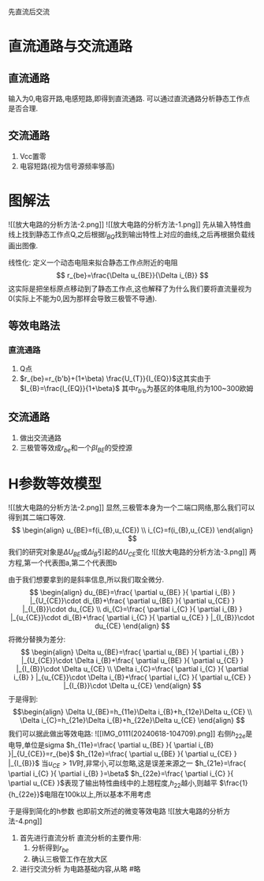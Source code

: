 先直流后交流
# 直流通路与交流通路
## 直流通路
输入为0,电容开路,电感短路,即得到直流通路.
可以通过直流通路分析静态工作点是否合理.

## 交流通路
1. Vcc置零
2. 电容短路(视为信号源频率够高)

# 图解法
![[放大电路的分析方法-2.png]]
![[放大电路的分析方法-1.png]]
先从输入特性曲线上找到静态工作点Q,之后根据$I_{BQ}$找到输出特性上对应的曲线,之后再根据负载线画出图像.

线性化:
定义一个动态电阻来拟合静态工作点附近的电阻
$$
r_{be}=\frac{\Delta u_{BE}}{\Delta i_{B}}
$$
这实际是把坐标原点移动到了静态工作点,这也解释了为什么我们要将直流量视为0(实际上不能为0,因为那样会导致三极管不导通).
## 等效电路法
### 直流通路
1. Q点
2. $r_{be}=r_{b'b}+(1+\beta) \frac{U_{T}}{I_{EQ}}$这其实由于$I_{B}=\frac{I_{EQ}}{1+\beta}$
其中$r_{b'b}$为基区的体电阻,约为100~300欧姆
## 交流通路
1. 做出交流通路
2. 三极管等效成$r_{be}$和一个$\beta I_{BE}$的受控源
# H参数等效模型
![[放大电路的分析方法-2.png]]
显然,三极管本身为一个二端口网络,那么我们可以得到其二端口等效.
$$
\begin{align}
u_{BE}=f(i_{B},u_{CE}) \\
i_{C}=f(i_{B},u_{CE})
\end{align}
$$
我们的研究对象是$\Delta U_{BE}$或$\Delta i_{B}$引起的$\Delta U_{CE}$变化
 ![[放大电路的分析方法-3.png]]
 两方程,第一个代表图a,第二个代表图b

由于我们想要拿到的是斜率信息,所以我们取全微分.
$$
\begin{align}
du_{BE}=\frac{ \partial u_{BE} }{ \partial i_{B} } |_{U_{CE}}\cdot di_{B}+\frac{ \partial u_{BE} }{ \partial u_{CE} } |_{I_{B}}\cdot du_{CE} \\
di_{C}=\frac{ \partial i_{C} }{ \partial i_{B} } |_{u_{CE}}\cdot di_{B}+\frac{ \partial i_{C} }{ \partial u_{CE} } |_{I_{B}}\cdot du_{CE}
\end{align}
$$
将微分替换为差分:
$$
\begin{align}
\Delta u_{BE}=\frac{ \partial u_{BE} }{ \partial i_{B} } |_{U_{CE}}\cdot \Delta i_{B}+\frac{ \partial u_{BE} }{ \partial u_{CE} } |_{I_{B}}\cdot \Delta u_{CE} \\
\Delta i_{C}=\frac{ \partial i_{C} }{ \partial i_{B} } |_{u_{CE}}\cdot \Delta i_{B}+\frac{ \partial i_{C} }{ \partial u_{CE} } |_{I_{B}}\cdot \Delta u_{CE}
\end{align}
$$
于是得到:
$$\begin{align}
\Delta U_{BE}=h_{11e}\Delta i_{B}+h_{12e}\Delta u_{CE} \\
\Delta i_{C}=h_{21e}\Delta i_{B}+h_{22e}\Delta u_{CE}
\end{align}
$$
我们可以据此做出等效电路:
![[IMG_0111(20240618-104709).png]]
右侧$h_{22e}$是电导,单位是sigma
$h_{11e}=\frac{ \partial u_{BE} }{ \partial i_{B} }|_{U_{CE}}=r_{be}$
$h_{12e}=\frac{ \partial u_{BE} }{ \partial u_{CE} } |_{I_{B}}$ 当$u_{CE}>1V$时,非常小,可以忽略,这是误差来源之一
$h_{21e}=\frac{ \partial i_{C} }{ \partial i_{B} }=\beta$
$h_{22e}=\frac{ \partial i_{C} }{ \partial u_{CE} }$表现了输出特性曲线中的上翘程度,$h_{22}$越小,则越平
$\frac{1}{h_{22e}}$电阻在100k以上,所以基本不用考虑

于是得到简化的h参数
也即前文所述的微变等效电路
![[放大电路的分析方法-4.png]]
1. 首先进行直流分析
	直流分析的主要作用:
	1. 分析得到$r_{be}$
	2. 确认三极管工作在放大区
2. 进行交流分析
	为电路基础内容,从略
	#略 
